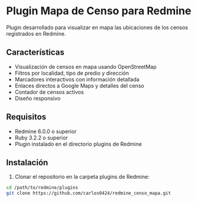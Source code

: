 # Plugin Mapa de Censo para Redmine

Plugin desarrollado para visualizar en mapa las ubicaciones de los censos registrados en Redmine.

## Características

- Visualización de censos en mapa usando OpenStreetMap
- Filtros por localidad, tipo de predio y dirección
- Marcadores interactivos con información detallada
- Enlaces directos a Google Maps y detalles del censo
- Contador de censos activos
- Diseño responsivo

## Requisitos

- Redmine 6.0.0 o superior
- Ruby 3.2.2 o superior
- Plugin instalado en el directorio plugins de Redmine

## Instalación

1. Clonar el repositorio en la carpeta plugins de Redmine:
```bash
cd /path/to/redmine/plugins
git clone https://github.com/carlos0424/redmine_censo_mapa.git
